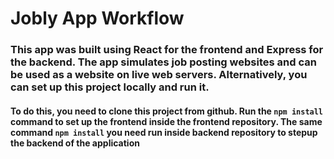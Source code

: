 # Jobly App Workflow

### This app was built using React for the frontend and Express for the backend. The app simulates job posting websites and can be used as a website on live web servers. Alternatively, you can set up this project locally and run it.

#### To do this, you need to clone this project from github. Run the `npm install` command to set up the frontend inside the frontend repository. The same command `npm install` you need run inside backend repository to stepup the backend of the application
